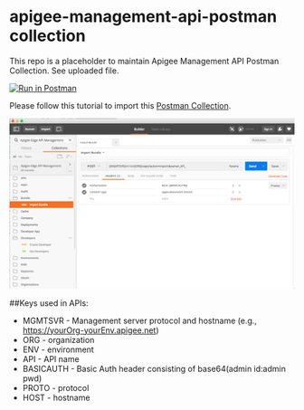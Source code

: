 apigee-management-api-postman collection
========================================
This repo is a placeholder to maintain Apigee Management API Postman Collection. See uploaded file.

[![Run in Postman](https://run.pstmn.io/button.svg)](https://www.getpostman.com/run-collection/1afdecce4768944cec0e)

Please follow this tutorial to import this [Postman Collection](https://www.getpostman.com/docs/collections).

![Postman](./apigee-edge-mgmt-api-postman-collection.png)

##Keys used in APIs:
- MGMTSVR - Management server protocol and hostname (e.g., https://yourOrg-yourEnv.apigee.net)
- ORG - organization
- ENV - environment
- API - API name
- BASICAUTH - Basic Auth header consisting of base64(admin id:admin pwd)
- PROTO - protocol
- HOST - hostname
